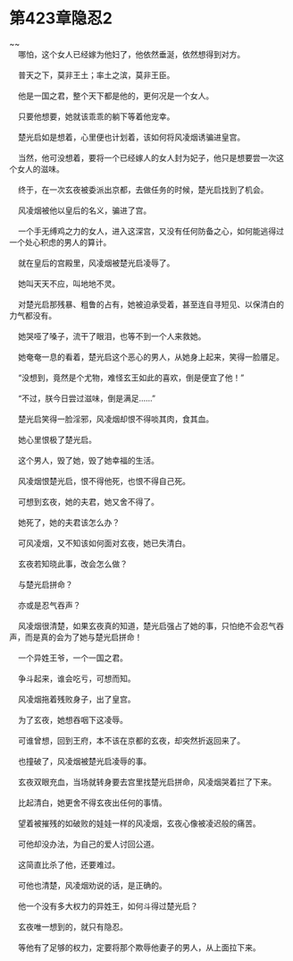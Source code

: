 # 第423章隐忍2
~~<br>&nbsp;&nbsp;&nbsp;&nbsp;哪怕，这个女人已经嫁为他妇了，他依然垂涎，依然想得到对方。<br><br>&nbsp;&nbsp;&nbsp;&nbsp;普天之下，莫非王土；率土之滨，莫非王臣。<br><br>&nbsp;&nbsp;&nbsp;&nbsp;他是一国之君，整个天下都是他的，更何况是一个女人。<br><br>&nbsp;&nbsp;&nbsp;&nbsp;只要他想要，她就该乖乖的躺下等着他宠幸。<br><br>&nbsp;&nbsp;&nbsp;&nbsp;楚光启如是想着，心里便也计划着，该如何将风凌烟诱骗进皇宫。<br><br>&nbsp;&nbsp;&nbsp;&nbsp;当然，他可没想着，要将一个已经嫁人的女人封为妃子，他只是想要尝一次这个女人的滋味。<br><br>&nbsp;&nbsp;&nbsp;&nbsp;终于，在一次玄夜被委派出京都，去做任务的时候，楚光启找到了机会。<br><br>&nbsp;&nbsp;&nbsp;&nbsp;风凌烟被他以皇后的名义，骗进了宫。<br><br>&nbsp;&nbsp;&nbsp;&nbsp;一个手无缚鸡之力的女人，进入这深宫，又没有任何防备之心，如何能逃得过一个处心积虑的男人的算计。<br><br>&nbsp;&nbsp;&nbsp;&nbsp;就在皇后的宫殿里，风凌烟被楚光启凌辱了。<br><br>&nbsp;&nbsp;&nbsp;&nbsp;她叫天天不应，叫地地不灵。<br><br>&nbsp;&nbsp;&nbsp;&nbsp;对楚光启那残暴、粗鲁的占有，她被迫承受着，甚至连自寻短见、以保清白的力气都没有。<br><br>&nbsp;&nbsp;&nbsp;&nbsp;她哭哑了嗓子，流干了眼泪，也等不到一个人来救她。<br><br>&nbsp;&nbsp;&nbsp;&nbsp;她奄奄一息的看着，楚光启这个恶心的男人，从她身上起来，笑得一脸餍足。<br><br>&nbsp;&nbsp;&nbsp;&nbsp;“没想到，竟然是个尤物，难怪玄王如此的喜欢，倒是便宜了他！”<br><br>&nbsp;&nbsp;&nbsp;&nbsp;“不过，朕今日尝过滋味，倒是满足……”<br><br>&nbsp;&nbsp;&nbsp;&nbsp;楚光启笑得一脸淫邪，风凌烟却恨不得啖其肉，食其血。<br><br>&nbsp;&nbsp;&nbsp;&nbsp;她心里恨极了楚光启。<br><br>&nbsp;&nbsp;&nbsp;&nbsp;这个男人，毁了她，毁了她幸福的生活。<br><br>&nbsp;&nbsp;&nbsp;&nbsp;风凌烟恨楚光启，恨不得他死，也恨不得自己死。<br><br>&nbsp;&nbsp;&nbsp;&nbsp;可想到玄夜，她的夫君，她又舍不得了。<br><br>&nbsp;&nbsp;&nbsp;&nbsp;她死了，她的夫君该怎么办？<br><br>&nbsp;&nbsp;&nbsp;&nbsp;可风凌烟，又不知该如何面对玄夜，她已失清白。<br><br>&nbsp;&nbsp;&nbsp;&nbsp;玄夜若知晓此事，改会怎么做？<br><br>&nbsp;&nbsp;&nbsp;&nbsp;与楚光启拼命？<br><br>&nbsp;&nbsp;&nbsp;&nbsp;亦或是忍气吞声？<br><br>&nbsp;&nbsp;&nbsp;&nbsp;风凌烟很清楚，如果玄夜真的知道，楚光启强占了她的事，只怕绝不会忍气吞声，而是真的会为了她与楚光启拼命！<br><br>&nbsp;&nbsp;&nbsp;&nbsp;一个异姓王爷，一个一国之君。<br><br>&nbsp;&nbsp;&nbsp;&nbsp;争斗起来，谁会吃亏，可想而知。<br><br>&nbsp;&nbsp;&nbsp;&nbsp;风凌烟拖着残败身子，出了皇宫。<br><br>&nbsp;&nbsp;&nbsp;&nbsp;为了玄夜，她想吞咽下这凌辱。<br><br>&nbsp;&nbsp;&nbsp;&nbsp;可谁曾想，回到王府，本不该在京都的玄夜，却突然折返回来了。<br><br>&nbsp;&nbsp;&nbsp;&nbsp;也撞破了，风凌烟被楚光启凌辱的事。<br><br>&nbsp;&nbsp;&nbsp;&nbsp;玄夜双眼充血，当场就转身要去宫里找楚光启拼命，风凌烟哭着拦了下来。<br><br>&nbsp;&nbsp;&nbsp;&nbsp;比起清白，她更舍不得玄夜出任何的事情。<br><br>&nbsp;&nbsp;&nbsp;&nbsp;望着被摧残的如破败的娃娃一样的风凌烟，玄夜心像被凌迟般的痛苦。<br><br>&nbsp;&nbsp;&nbsp;&nbsp;可他却没办法，为自己的爱人讨回公道。<br><br>&nbsp;&nbsp;&nbsp;&nbsp;这简直比杀了他，还要难过。<br><br>&nbsp;&nbsp;&nbsp;&nbsp;可他也清楚，风凌烟劝说的话，是正确的。<br><br>&nbsp;&nbsp;&nbsp;&nbsp;他一个没有多大权力的异姓王，如何斗得过楚光启？<br><br>&nbsp;&nbsp;&nbsp;&nbsp;玄夜唯一想到的，就只有隐忍。<br><br>&nbsp;&nbsp;&nbsp;&nbsp;等他有了足够的权力，定要将那个欺辱他妻子的男人，从上面拉下来。<br><br>
                    

<script>_fwqdsqadxfw()</script>
<div><script>_dfwf1dw();</script></div>
<div><script>_dfwf1agdw();</script></div>
                